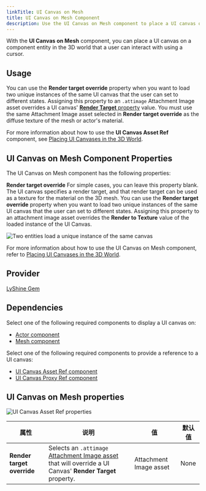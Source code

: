 ```yaml
---
linkTitle: UI Canvas on Mesh
title: UI Canvas on Mesh Component
description: Use the UI Canvas on Mesh component to place a UI canvas on a component entity in the 3D world that a user can interact with in Open 3D Engine (O3DE).
---
```


With the **UI Canvas on Mesh** component, you can place a UI canvas on a component entity in the 3D world that a user can interact with using a cursor.

## Usage

You can use the **Render target override** property when you want to load two unique instances of the same UI canvas that the user can set to different states. Assigning this property to an `.attimage` Attachment Image asset overrides a UI canvas' [**Render Target** property](/docs/user-guide/interactivity/user-interface/canvases/canvas-properties/#rendering-properties) value. You must use the same Attachment Image asset selected in **Render target override** as the diffuse texture of the mesh or actor's material.

For more information about how to use the **UI Canvas Asset Ref** component, see [Placing UI Canvases in the 3D World](/docs/user-guide/interactivity/user-interface/canvases/placing-canvases-3d/).

## UI Canvas on Mesh Component Properties 

The UI Canvas on Mesh component has the following properties:

**Render target override**
For simple cases, you can leave this property blank. The UI canvas specifies a render target, and that render target can be used as a texture for the material on the 3D mesh.
You can use the **Render target override** property when you want to load two unique instances of the same UI canvas that the user can set to different states. Assigning this property to an attachment image asset overrides the **Render to Texture** value of the loaded instance of the UI Canvas.

![Two entities load a unique instance of the same canvas](/images/user-guide/component/ui_canvas/component-ui-canvas-on-mesh-properties2.png)

For more information about how to use the UI Canvas on Mesh component, refer to [Placing UI Canvases in the 3D World](/docs/user-guide/interactivity/user-interface/canvases/placing-canvases-3d).

## Provider

[LyShine Gem](/docs/user-guide/gems/reference/ui/lyshine/)

## Dependencies

Select one of the following required components to display a UI canvas on:
- [Actor component](/docs/user-guide/components/reference/animation/actor)
- [Mesh component](/docs/user-guide/components/reference/atom/mesh)

Select one of the following required components to provide a reference to a UI canvas:
- [UI Canvas Asset Ref component](./canvas-asset-ref)
- [UI Canvas Proxy Ref component](./canvas-proxy-ref)

## UI Canvas on Mesh properties 

![UI Canvas Asset Ref properties](/images/user-guide/components/reference/ui/ui-canvas-on-mesh-component.png)

| 属性 | 说明 | 值 | 默认值 |
|-|-|-|-|
| **Render target override** | Selects an `.attimage` [Attachment Image asset](/docs/user-guide/interactivity/user-interface/canvases/canvas-properties/#attachment-image-assets) that will override a UI Canvas' **Render Target** property. | Attachment Image asset | None |
